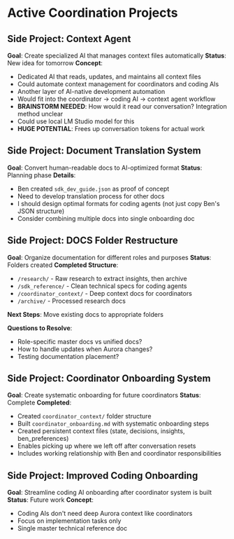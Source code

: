 # Active Coordination Projects

## Side Project: Context Agent
**Goal**: Create specialized AI that manages context files automatically
**Status**: New idea for tomorrow
**Concept**: 
- Dedicated AI that reads, updates, and maintains all context files
- Could automate context management for coordinators and coding AIs
- Another layer of AI-native development automation
- Would fit into the coordinator → coding AI → context agent workflow
- **BRAINSTORM NEEDED**: How would it read our conversation? Integration method unclear
- Could use local LM Studio model for this
- **HUGE POTENTIAL**: Frees up conversation tokens for actual work

## Side Project: Document Translation System
**Goal**: Convert human-readable docs to AI-optimized format
**Status**: Planning phase
**Details**:
- Ben created `sdk_dev_guide.json` as proof of concept
- Need to develop translation process for other docs
- I should design optimal formats for coding agents (not just copy Ben's JSON structure)
- Consider combining multiple docs into single onboarding doc

## Side Project: DOCS Folder Restructure
**Goal**: Organize documentation for different roles and purposes
**Status**: Folders created
**Completed Structure**:
- `/research/` - Raw research to extract insights, then archive
- `/sdk_reference/` - Clean technical specs for coding agents
- `/coordinator_context/` - Deep context docs for coordinators
- `/archive/` - Processed research docs

**Next Steps**: Move existing docs to appropriate folders

**Questions to Resolve**:
- Role-specific master docs vs unified docs?
- How to handle updates when Aurora changes?
- Testing documentation placement?

## Side Project: Coordinator Onboarding System
**Goal**: Create systematic onboarding for future coordinators
**Status**: Complete
**Completed**:
- Created `coordinator_context/` folder structure
- Built `coordinator_onboarding.md` with systematic onboarding steps
- Created persistent context files (state, decisions, insights, ben_preferences)
- Enables picking up where we left off after conversation resets
- Includes working relationship with Ben and coordinator responsibilities

## Side Project: Improved Coding Onboarding
**Goal**: Streamline coding AI onboarding after coordinator system is built
**Status**: Future work
**Concept**:
- Coding AIs don't need deep Aurora context like coordinators
- Focus on implementation tasks only
- Single master technical reference doc
